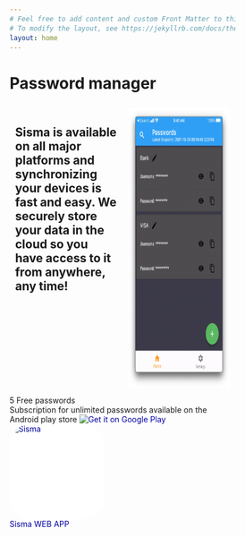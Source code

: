 ```yaml
---
# Feel free to add content and custom Front Matter to this file.
# To modify the layout, see https://jekyllrb.com/docs/themes/#overriding-theme-defaults
layout: home
---
```

<html>
   <head>
      <meta name="viewport" content="width=device-width, initial-scale=1">
      <style>
         a:link,a:visited {
         color: #0000A0;
         background-color: #FFFFFF;
         text-decoration: none;
         target-new: none;
         }
         a:hover {
         color: #0000FF;
         background-color: #FFFFC0;
         text-decoration: underline;
         target-new: none;
         }
         * {
         box-sizing: border-box;
         }
         /* Create two equal columns that floats next to each other */
         .column {
         float: left;
         width: 50%;
         padding: 10px;
         /*height: 300px;  Should be removed. Only for demonstration */
         }
         /* Clear floats after the columns */
         .row:after {
         content: "";
         display: table;
         clear: both;
         }
      </style>
   </head>
   <body>
      <h1>Password manager</h1>
      <div class="row">
         <div class="column">
            <h2>Sisma is available on all major platforms and synchronizing your devices is fast and easy. We securely store your data in the cloud so you have access to it from anywhere, any time!</h2>
         </div>
         <div class="column">
            <img src="images/sisma-ss.png " alt="Sisma" style="width:300px;height:500px;">
         </div>
      </div>
      <div>
         <h>5 Free passwords</h>
         <BR>
         <h>Subscription for unlimited passwords available on the Android play store</h>
         <a href='https://play.google.com/store/apps/details?id=com.talnirapps.sisma&pcampaignid=pcampaignidMKT-Other-global-all-co-prtnr-py-PartBadge-Mar2515-1'><img alt='Get it on Google Play' src='https://play.google.com/intl/en_us/badges/static/images/badges/en_badge_web_generic.png'/></a>
      </div>
      <div>
         <a href="https://apps.apple.com/us/app/sisma/id1589130025?itscg=30200&amp;itsct=apps_box_appicon" style="width: 170px; height: 170px; border-top-left-radius: 22%; border-top-right-radius: 22%; border-bottom-right-radius: 22%; border-bottom-left-radius: 22%; overflow: hidden; display: inline-block; vertical-align: middle;"><img src="https://is5-ssl.mzstatic.com/image/thumb/Purple125/v4/b0/73/06/b0730630-0a3d-64d5-e41d-3c3014c06650/AppIcon-0-0-1x_U007emarketing-0-0-0-10-0-0-sRGB-0-0-0-GLES2_U002c0-512MB-85-220-0-0.png/540x540bb.jpg&h=40d817094ba756d6902866b0dc3b0e4e" alt="Sisma" style="width: 170px; height: 170px; border-top-left-radius: 22%; border-top-right-radius: 22%; border-bottom-right-radius: 22%; border-bottom-left-radius: 22%; overflow: hidden; display: inline-block; vertical-align: middle;"></a>
      </div>
      <div>
         <a href="https://sisma-6d59f.web.app/">Sisma WEB APP</a>
      </div>
   </body>
</html>